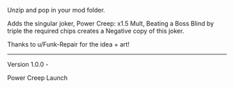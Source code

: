 Unzip and pop in your mod folder.

Adds the singular joker, Power Creep: x1.5 Mult, Beating a Boss Blind by triple the required chips creates a Negative copy of this joker.

Thanks to u/Funk-Repair for the idea + art!

------------------------------------

Version 1.0.0 -

Power Creep Launch